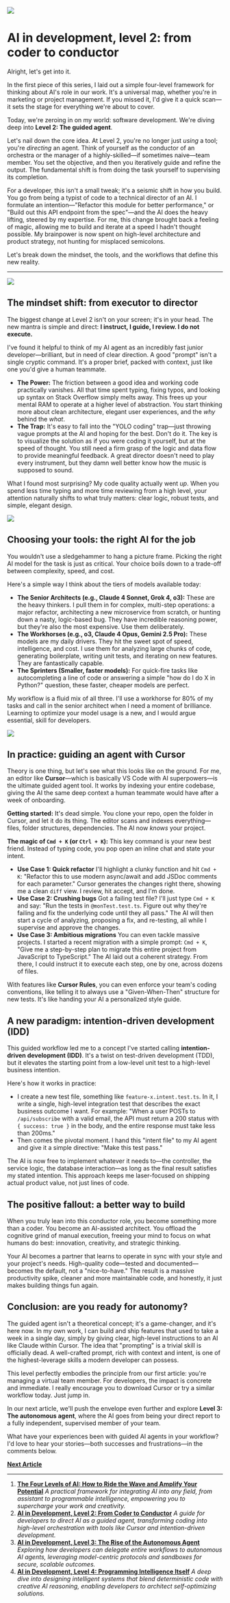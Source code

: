 ![](assets/thumbnail.jpg)

# AI in development, level 2: from coder to conductor

Alright, let's get into it.

In the first piece of this series, I laid out a simple four-level framework for thinking about AI's role in our work. It's a universal map, whether you're in marketing or project management. If you missed it, I'd give it a quick scan—it sets the stage for everything we're about to cover.

Today, we're zeroing in on my world: software development. We're diving deep into **Level 2: The guided agent**.

Let's nail down the core idea. At Level 2, you're no longer just *using* a tool; you're *directing* an agent. Think of yourself as the conductor of an orchestra or the manager of a highly-skilled—if sometimes naive—team member. You set the objective, and then you iteratively guide and refine the output. The fundamental shift is from doing the task yourself to supervising its completion.

For a developer, this isn't a small tweak; it's a seismic shift in how you build. You go from being a typist of code to a technical director of an AI. I formulate an intention—"Refactor this module for better performance," or "Build out this API endpoint from the spec"—and the AI does the heavy lifting, steered by my expertise. For me, this change brought back a feeling of magic, allowing me to build and iterate at a speed I hadn't thought possible. My brainpower is now spent on high-level architecture and product strategy, not hunting for misplaced semicolons.

Let's break down the mindset, the tools, and the workflows that define this new reality.

***

![](assets/conductor.jpg)

## The mindset shift: from executor to director

The biggest change at Level 2 isn't on your screen; it's in your head. The new mantra is simple and direct: **I instruct, I guide, I review. I do not execute.**

I've found it helpful to think of my AI agent as an incredibly fast junior developer—brilliant, but in need of clear direction. A good "prompt" isn't a single cryptic command. It's a proper brief, packed with context, just like one you'd give a human teammate.

- **The Power:** The friction between a good idea and working code practically vanishes. All that time spent typing, fixing typos, and looking up syntax on Stack Overflow simply melts away. This frees up your mental RAM to operate at a higher level of abstraction. You start thinking more about clean architecture, elegant user experiences, and the *why* behind the *what*.
- **The Trap:** It's easy to fall into the "YOLO coding" trap—just throwing vague prompts at the AI and hoping for the best. Don't do it. The key is to visualize the solution as if you were coding it yourself, but at the speed of thought. You still need a firm grasp of the logic and data flow to provide meaningful feedback. A great director doesn't need to play every instrument, but they damn well better know how the music is supposed to sound.

What I found most surprising? My code quality actually went *up*. When you spend less time typing and more time reviewing from a high level, your attention naturally shifts to what truly matters: clear logic, robust tests, and simple, elegant design.

![](assets/pyramid.jpg)

## Choosing your tools: the right AI for the job

You wouldn't use a sledgehammer to hang a picture frame. Picking the right AI model for the task is just as critical. Your choice boils down to a trade-off between complexity, speed, and cost.

Here's a simple way I think about the tiers of models available today:

- **The Senior Architects (e.g., Claude 4 Sonnet, Grok 4, o3):** These are the heavy thinkers. I pull them in for complex, multi-step operations: a major refactor, architecting a new microservice from scratch, or hunting down a nasty, logic-based bug. They have incredible reasoning power, but they're also the most expensive. Use them deliberately.
- **The Workhorses (e.g., o3, Claude 4 Opus, Gemini 2.5 Pro):** These models are my daily drivers. They hit the sweet spot of speed, intelligence, and cost. I use them for analyzing large chunks of code, generating boilerplate, writing unit tests, and iterating on new features. They are fantastically capable.
- **The Sprinters (Smaller, faster models):** For quick-fire tasks like autocompleting a line of code or answering a simple "how do I do X in Python?" question, these faster, cheaper models are perfect.

My workflow is a fluid mix of all three. I'll use a workhorse for 80% of my tasks and call in the senior architect when I need a moment of brilliance. Learning to optimize your model usage is a new, and I would argue essential, skill for developers.

![](assets/editor.jpg)

## In practice: guiding an agent with Cursor

Theory is one thing, but let's see what this looks like on the ground. For me, an editor like **Cursor**—which is basically VS Code with AI superpowers—is the ultimate guided agent tool. It works by indexing your entire codebase, giving the AI the same deep context a human teammate would have after a week of onboarding.

**Getting started:**
It's dead simple. You clone your repo, open the folder in Cursor, and let it do its thing. The editor scans and indexes everything—files, folder structures, dependencies. The AI now *knows* your project.

**The magic of `Cmd + K` (or `Ctrl + K`):**
This key command is your new best friend. Instead of typing code, you pop open an inline chat and state your intent.

- **Use Case 1: Quick refactor**
    I'll highlight a clunky function and hit `Cmd + K`: "Refactor this to use modern async/await and add JSDoc comments for each parameter." Cursor generates the changes right there, showing me a clean `diff` view. I review, hit accept, and I'm done.
- **Use Case 2: Crushing bugs**
    Got a failing test file? I'll just type `Cmd + K` and say: "Run the tests in `@monTest.test.ts`. Figure out why they're failing and fix the underlying code until they all pass." The AI will then start a cycle of analyzing, proposing a fix, and re-testing, all while I supervise and approve the changes.
- **Use Case 3: Ambitious migrations**
    You can even tackle massive projects. I started a recent migration with a simple prompt: `Cmd + K`, "Give me a step-by-step plan to migrate this entire project from JavaScript to TypeScript." The AI laid out a coherent strategy. From there, I could instruct it to execute each step, one by one, across dozens of files.

With features like **Cursor Rules**, you can even enforce your team's coding conventions, like telling it to always use a "Given-When-Then" structure for new tests. It's like handing your AI a personalized style guide.

## A new paradigm: intention-driven development (IDD)

This guided workflow led me to a concept I've started calling **intention-driven development (IDD)**. It's a twist on test-driven development (TDD), but it elevates the starting point from a low-level unit test to a high-level business intention.

Here's how it works in practice:

- I create a new test file, something like `feature-x.intent.test.ts`. In it, I write a single, high-level integration test that describes the exact business outcome I want. For example: "When a user POSTs to `/api/subscribe` with a valid email, the API must return a 200 status with `{ success: true }` in the body, and the entire response must take less than 200ms."
- Then comes the pivotal moment. I hand this "intent file" to my AI agent and give it a simple directive: "Make this test pass."

The AI is now free to implement whatever it needs to—the controller, the service logic, the database interaction—as long as the final result satisfies my stated intention. This approach keeps me laser-focused on shipping actual product value, not just lines of code.

## The positive fallout: a better way to build

When you truly lean into this conductor role, you become something more than a coder. You become an AI-assisted architect. You offload the cognitive grind of manual execution, freeing your mind to focus on what humans do best: innovation, creativity, and strategic thinking.

Your AI becomes a partner that learns to operate in sync with your style and your project's needs. High-quality code—tested and documented—becomes the default, not a "nice-to-have." The result is a massive productivity spike, cleaner and more maintainable code, and honestly, it just makes building things fun again.

## Conclusion: are you ready for autonomy?

The guided agent isn't a theoretical concept; it's a game-changer, and it's here now. In my own work, I can build and ship features that used to take a week in a single day, simply by giving clear, high-level instructions to an AI like Claude within Cursor. The idea that "prompting" is a trivial skill is officially dead. A well-crafted prompt, rich with context and intent, is one of the highest-leverage skills a modern developer can possess.

This level perfectly embodies the principle from our first article: you're managing a virtual team member. For developers, the impact is concrete and immediate. I really encourage you to download Cursor or try a similar workflow today. Just jump in.

In our next article, we'll push the envelope even further and explore **Level 3: The autonomous agent**, where the AI goes from being your direct report to a fully independent, supervised member of your team.

What have your experiences been with guided AI agents in your workflow? I'd love to hear your stories—both successes and frustrations—in the comments below.

[**Next Article**](http://localhost:3000/articles/22-autonomous-ai-agents)

---

1. [**The Four Levels of AI: How to Ride the Wave and Amplify Your Potential**](https://jterrazz.com/articles/20-the-four-levels-of-ai) *A practical framework for integrating AI into any field, from assistant to programmable intelligence, empowering you to supercharge your work and creativity.*
2. [**AI in Development, Level 2: From Coder to Conductor**](https://jterrazz.com/articles/21-guided-ai-for-developers) *A guide for developers to direct AI as a guided agent, transforming coding into high-level orchestration with tools like Cursor and intention-driven development.*
3. [**AI in Development, Level 3: The Rise of the Autonomous Agent**](https://jterrazz.com/articles/22-autonomous-ai-agents) *Exploring how developers can delegate entire workflows to autonomous AI agents, leveraging model-centric protocols and sandboxes for secure, scalable outcomes.*
4. [**AI in Development, Level 4: Programming Intelligence Itself**](https://jterrazz.com/articles/23-programming-intelligence) *A deep dive into designing intelligent systems that blend deterministic code with creative AI reasoning, enabling developers to architect self-optimizing solutions.*
